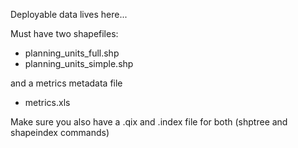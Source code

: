 Deployable data lives here...

Must have two shapefiles:

* planning_units_full.shp
* planning_units_simple.shp

and a metrics metadata file

* metrics.xls

Make sure you also have a .qix and .index file for both (shptree and shapeindex commands)